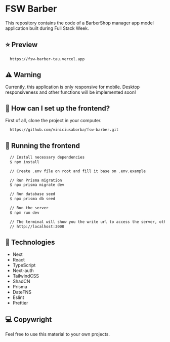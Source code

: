 # FSW Barber

This repository contains the code of a BarberShop manager app model application built during Full Stack Week.

## ⭐ Preview

```bash
  https://fsw-barber-tau.vercel.app
```

## ⚠️ Warning

Currently, this application is only responsive for mobile. Desktop responsiveness and other functions will be implemented soon!

##  🚀 How can I set up the frontend?

First of all, clone the project in your computer.

```bash
  https://github.com/viniciusaborba/fsw-barber.git
```

## 💫 Running the frontend

```bash
  // Install necessary dependencies
  $ npm install

  // Create .env file on root and fill it base on .env.example

  // Run Prisma migration
  $ npx prisma migrate dev

  // Run database seed
  $ npx prisma db seed

  // Run the server
  $ npm run dev

  // The terminal will show you the write url to access the server, otherwise you can access
  // http://localhost:3000
```
    
## 🚀 Technologies

- Next
- React
- TypeScript
- Next-auth
- TailwindCSS
- ShadCN
- Prisma
- DateFNS
- Eslint
- Prettier

## 💻 Copywright

Feel free to use this material to your own projects.
